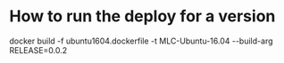 # How to run the deploy for a version

docker build -f ubuntu1604.dockerfile -t MLC-Ubuntu-16.04 --build-arg RELEASE=0.0.2